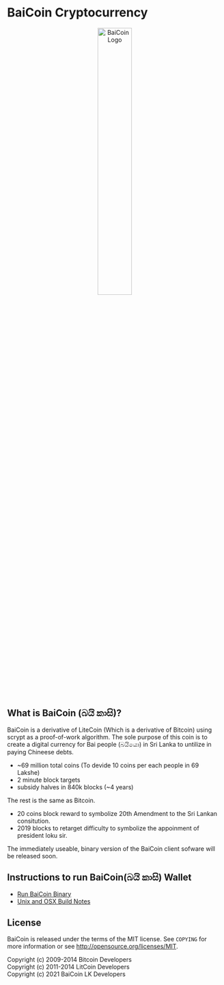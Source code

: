 BaiCoin Cryptocurrency
================================

<!-- ![alt text](https://raw.githubusercontent.com/tharindupr/BaiCoin/main/src/qt/res/icons/bitcoin.png)
 -->
<p align="center">
  <img src="https://raw.githubusercontent.com/tharindupr/BaiCoin/main/baicoin-logo.png" width=40% title="BaiCoin Logo">
</p>


What is BaiCoin (බයි කාසි)?
----------------

BaiCoin is a derivative of LiteCoin (Which is a derivative of Bitcoin) using scrypt as a proof-of-work algorithm. The sole purpose of this coin is to create a digital currency for Bai people (බයියො) in Sri Lanka to untilize in paying Chineese debts. 

 - ~69 million total coins   (To devide 10 coins per each people in 69 Lakshe)
 - 2 minute block targets
 - subsidy halves in 840k blocks (~4 years)
 

The rest is the same as Bitcoin.
 - 20 coins block reward to symbolize 20th Amendment to the Sri Lankan consitution. 
 - 2019 blocks to retarget difficulty to symbolize the appoinment of president loku sir.

The immediately useable, binary version of the BaiCoin client sofware will be released soon. 


Instructions to run BaiCoin(බයි කාසි) Wallet
---------------------------------------------
- [Run BaiCoin Binary](https://github.com/tharindupr/BaiCoin/tree/main/bin)
- [Unix and OSX Build Notes](https://github.com/tharindupr/BaiCoin/blob/main/doc/readme-qt.rst)


License
-------

BaiCoin is released under the terms of the MIT license. See `COPYING` for more
information or see http://opensource.org/licenses/MIT.


Copyright (c) 2009-2014 Bitcoin Developers<br>
Copyright (c) 2011-2014 LitCoin Developers<br>
Copyright (c) 2021 BaiCoin LK Developers<br>

<!-- Development process
-------------------

Developers work in their own trees, then submit pull requests when they think
their feature or bug fix is ready.

If it is a simple/trivial/non-controversial change, then one of the BaiCoin
development team members simply pulls it.

If it is a *more complicated or potentially controversial* change, then the patch
submitter will be asked to start a discussion with the devs and community.

The patch will be accepted if there is broad consensus that it is a good thing.
Developers should expect to rework and resubmit patches if the code doesn't
match the project's coding conventions (see `doc/coding.txt`) or are
controversial.

The `master` branch is regularly built and tested, but is not guaranteed to be
completely stable. [Tags](https://github.com/BaiCoin-project/BaiCoin/tags) are created
regularly to indicate new official, stable release versions of BaiCoin.

Testing
-------

Testing and code review is the bottleneck for development; we get more pull
requests than we can review and test. Please be patient and help out, and
remember this is a security-critical project where any mistake might cost people
lots of money.

### Automated Testing

Developers are strongly encouraged to write unit tests for new code, and to
submit new unit tests for old code.

Unit tests for the core code are in `src/test/`. To compile and run them:

    cd src; make -f makefile.unix test

Unit tests for the GUI code are in `src/qt/test/`. To compile and run them:

    qmake BAIYOOIN_QT_TEST=1 -o Makefile.test bitcoin-qt.pro
    make -f Makefile.test
    ./BaiCoin-qt_test -->

